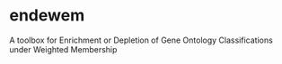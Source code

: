 endewem
=======

A toolbox for Enrichment or Depletion of Gene Ontology Classifications under Weighted Membership
